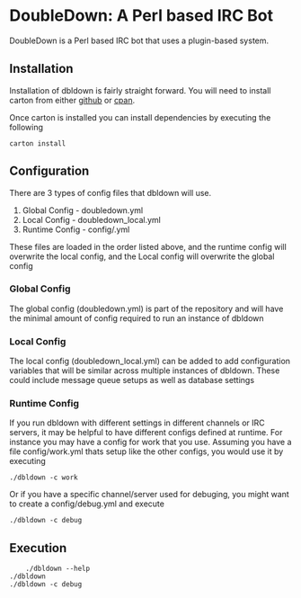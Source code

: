 # DoubleDown: A Perl based IRC Bot #

DoubleDown is a Perl based IRC bot that uses a plugin-based system.


## Installation ##

Installation of dbldown is fairly straight forward.  You will need to install carton from either [github](https://github.com/miyagawa/carton) or [cpan](http://search.cpan.org/~miyagawa/Carton-v1.0.12/lib/Carton.pm).

Once carton is installed you can install dependencies by executing the following

    carton install

## Configuration ##

There are 3 types of config files that dbldown will use.

1. Global Config   - doubledown.yml
2. Local Config    - doubledown\_local.yml
3. Runtime Config  - config/<filename>.yml

These files are loaded in the order listed above, and the runtime config will overwrite the local config, and the Local config will overwrite the global config

### Global Config ###
The global config (doubledown.yml) is part of the repository and will have the minimal amount of config required to run an instance of dbldown

### Local Config ###
The local config (doubledown\_local.yml) can be added to add configuration variables that will be similar across multiple instances of dbldown.  These could include message queue setups as well as database settings

### Runtime Config ###
If you run dbldown with different settings in different channels or IRC servers, it may be helpful to have different configs defined at runtime.  For instance you may have a config for work that you use.  Assuming you have a file config/work.yml thats setup like the other configs, you would use it by executing

    ./dbldown -c work

Or if you have a specific channel/server used for debuging, you might want to create a config/debug.yml and execute

    ./dbldown -c debug

## Execution ##

		./dbldown --help
    ./dbldown
    ./dbldown -c debug
